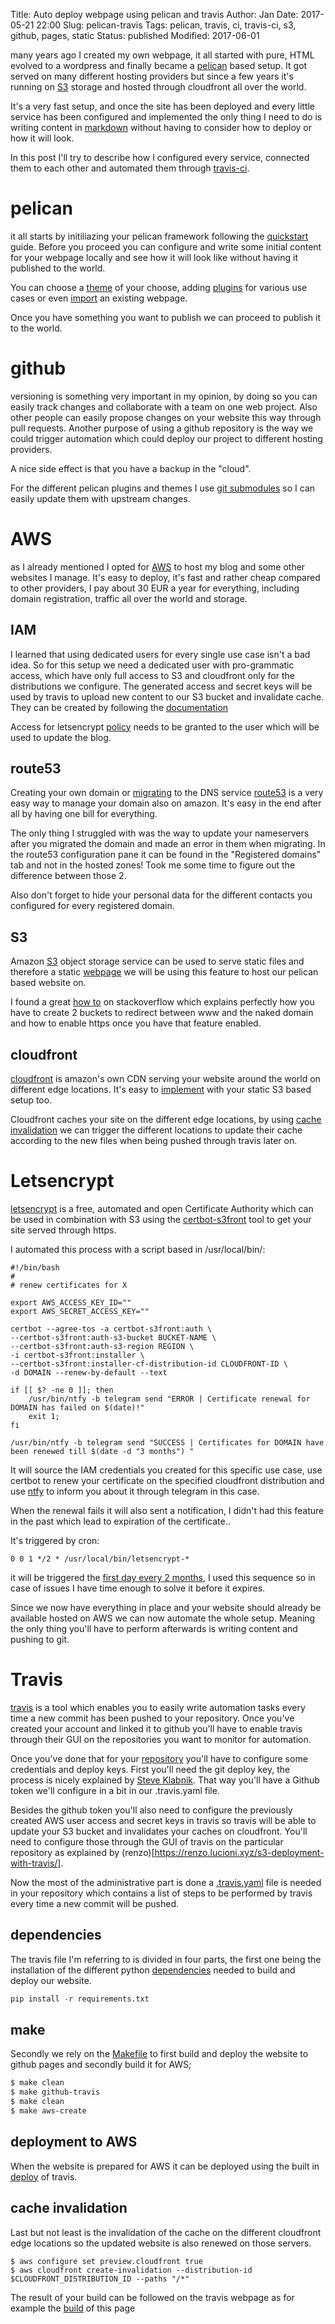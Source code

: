 Title:       Auto deploy webpage using pelican and travis
Author:      Jan
Date: 	     2017-05-21 22:00
Slug:	     pelican-travis
Tags: 	     pelican, travis, ci, travis-ci, s3, github, pages, static
Status:      published
Modified:    2017-06-01

many years ago I created my own webpage, it all started with pure, HTML evolved to a wordpress and finally became a [pelican](https://blog.getpelican.com/) based setup. It got served on many different hosting providers but since a few years it's running on [S3](../aws-migration.html) storage and hosted through cloudfront all over the world.

It's a very fast setup, and once the site has been deployed and every little service has been configured and implemented the only thing I need to do is writing content in [markdown](https://daringfireball.net/projects/markdown/) without having to consider how to deploy or how it will look.

In this post I'll try to describe how I configured every service, connected them to each other and automated them through [travis-ci](https://travis-ci.org).

# pelican

it all starts by initiliazing your pelican framework following the [quickstart](http://docs.getpelican.com/en/3.6.3/quickstart.html) guide. Before you proceed you can configure and write some initial content for your webpage locally and see how it will look like without having it published to the world.

You can choose a [theme](http://docs.getpelican.com/en/3.6.3/pelican-themes.html) of your choose, adding [plugins](http://docs.getpelican.com/en/3.6.3/plugins.html) for various use cases or even [import](http://docs.getpelican.com/en/3.6.3/importer.html) an existing  webpage.

Once you have something you want to publish we can proceed to publish it to the world.

# github

versioning is something very important in my opinion, by doing so you can easily track changes and collaborate with a team on one web project. Also other people can easily propose changes on your website this way through pull requests. Another purpose of using a github repository is the way we could trigger automation which could deploy our project to different hosting providers.

A nice side effect is that you have a backup in the "cloud".

For the different pelican plugins and themes I use [git submodules](https://git-scm.com/docs/git-submodule) so I can easily update them with upstream changes.

# AWS

as I already mentioned I opted for [AWS](https://aws.amazon.com/) to host my blog and some other websites I manage. It's easy to deploy, it's fast and rather cheap compared to other providers, I pay about 30 EUR a year for everything, including domain registration, traffic all over the world and storage.

## IAM

I learned that using dedicated users for every single use case isn't a bad idea. So for this setup we need a dedicated user with pro-grammatic access, which have only full access to S3 and cloudfront only for the distributions we configure. The generated access and secret keys will be used by travis to upload new content to our S3 bucket and invalidate cache. They can be created by following the [documentation](http://docs.aws.amazon.com/IAM/latest/UserGuide/id_users_create.html)

Access for letsencrypt [policy](https://github.com/dlapiduz/certbot-s3front/blob/master/sample-aws-policy.json) needs to be granted to the user which will be used to update the blog.

## route53

Creating your own domain or [migrating](http://docs.aws.amazon.com/Route53/latest/DeveloperGuide/MigratingDNS.html) to the DNS service [route53](https://aws.amazon.com/route53/) is a very easy way to manage your domain also on amazon. It's easy in the end after all by having one bill for everything.

The only thing I struggled with was the way to update your nameservers after you migrated the domain and made an error in them when migrating. In the route53 configuration pane it can be found in the "Registered domains" tab and not in the hosted zones! Took me some time to figure out the difference between those 2.

Also don't forget to hide your personal data for the different contacts you configured for every registered domain.

## S3

Amazon [S3](https://aws.amazon.com/s3/) object storage service can be used to serve static files and therefore a static [webpage](http://docs.aws.amazon.com/AmazonS3/latest/dev/WebsiteHosting.html) we will be using this feature to host our pelican based website on.

I found a great [how to](http://stackoverflow.com/questions/28675620/cloudfront-redirect-www-to-naked-domain-with-ssl) on stackoverflow which explains perfectly how you have to create 2 buckets to redirect between www and the naked domain and how to enable https once you have that feature enabled.

## cloudfront

[cloudfront](https://aws.amazon.com/cloudfront/) is amazon's own CDN serving your website around the world on different edge locations. It's easy to [implement](http://docs.aws.amazon.com/AmazonS3/latest/dev/website-hosting-custom-domain-walkthrough.html) with your static S3 based setup too.

Cloudfront caches your site on the different edge locations, by using [cache invalidation](https://renzo.lucioni.xyz/s3-deployment-with-travis/) we can trigger the different locations to update their cache according to the new files when being pushed through travis later on.

# Letsencrypt

[letsencrypt](https://letsencrypt.org/) is a free, automated and open Certificate Authority which can be used in combination with S3 using the [certbot-s3front](https://github.com/dlapiduz/certbot-s3front) tool to get your site served through https.

I automated this process with a script based in /usr/local/bin/:

```
#!/bin/bash
#
# renew certificates for X

export AWS_ACCESS_KEY_ID=""
export AWS_SECRET_ACCESS_KEY=""

certbot --agree-tos -a certbot-s3front:auth \
--certbot-s3front:auth-s3-bucket BUCKET-NAME \
--certbot-s3front:auth-s3-region REGION \
-i certbot-s3front:installer \
--certbot-s3front:installer-cf-distribution-id CLOUDFRONT-ID \
-d DOMAIN --renew-by-default --text

if [[ $? -ne 0 ]]; then
	/usr/bin/ntfy -b telegram send "ERROR | Certificate renewal for DOMAIN has failed on $(date)!"
	exit 1;
fi

/usr/bin/ntfy -b telegram send "SUCCESS | Certificates for DOMAIN have been renewed till $(date -d "3 months") "

```

It will source the IAM credentials you created for this specific use case, use certbot to renew your certificate on the specified cloudfront distribution and use [ntfy](http://ntfy.readthedocs.io/en/latest/) to inform you about it through telegram in this case.

When the renewal fails it will also sent a notification, I didn't had this feature in the past which lead to expiration of the certificate..

It's triggered by cron:

```
0 0 1 */2 * /usr/local/bin/letsencrypt-*
```

it will be triggered the [first day every 2 months](https://crontab.guru/#0_0_1_*/2_*), I used this sequence so in case of issues I have time enough to solve it before it expires.

Since we now have everything in place and your website should already be available hosted on AWS we can now automate the whole setup. Meaning the only thing you'll have to perform afterwards is writing content and pushing to git.

# Travis

[travis](https://travis-ci.org/) is a tool which enables you to easily write automation tasks every time a new commit has been pushed to your repository. Once you've created your account and linked it to github you'll have to enable travis through their GUI on the repositories you want to monitor for automation.

Once you've done that for your [repository](https://github.com/visibilityspots/blog) you'll have to configure some credentials and deploy keys. First you'll need the git deploy key, the process is nicely explained by [Steve Klabnik](https://github.com/steveklabnik/automatically_update_github_pages_with_travis_example). That way you'll have a Github token we'll configure in a bit in our .travis.yaml file.

Besides the github token you'll also need to configure the previously created AWS user access and secret keys in travis so travis will be able to update your S3 bucket and invalidates your caches on cloudfront. You'll need to configure those through the GUI of travis on the particular repository as explained by (renzo)[https://renzo.lucioni.xyz/s3-deployment-with-travis/].

Now the most of the administrative part is done a [.travis.yaml](https://github.com/visibilityspots/blog/blob/master/.travis.yml) file is needed in your repository which contains a list of steps to be performed by travis every time a new commit will be pushed.

## dependencies
The travis file I'm referring to is divided in four parts, the first one being the installation of the different python [dependencies](https://github.com/visibilityspots/blog/blob/master/requirements.txt) needed to build and deploy our website.

```python
pip install -r requirements.txt
```

## make
Secondly we rely on the [Makefile](https://github.com/visibilityspots/blog/blob/master/Makefile) to first build and deploy the website to github pages and secondly build it for AWS;

```bash
$ make clean
$ make github-travis
$ make clean
$ make aws-create
```

## deployment to AWS

When the website is prepared for AWS it can be deployed using the built in [deploy](https://docs.travis-ci.com/user/deployment/s3/) of travis.

## cache invalidation

Last but not least is the invalidation of the cache on the different cloudfront edge locations so the updated website is also renewed on those servers.

```
$ aws configure set preview.cloudfront true
$ aws cloudfront create-invalidation --distribution-id $CLOUDFRONT_DISTRIBUTION_ID --paths "/*"
```

The result of your build can be followed on the travis webpage as for example the [build](https://travis-ci.org/visibilityspots/blog/builds/234608263) of this page
